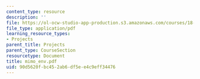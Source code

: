 ```yaml
---
content_type: resource
description: ''
file: https://ol-ocw-studio-app-production.s3.amazonaws.com/courses/18-996-random-matrix-theory-and-its-applications-spring-2004/90d5620fbc452ab6df5ee4c9eff34476_mimo_env.pdf
file_type: application/pdf
learning_resource_types:
- Projects
parent_title: Projects
parent_type: CourseSection
resourcetype: Document
title: mimo_env.pdf
uid: 90d5620f-bc45-2ab6-df5e-e4c9eff34476
---
```

